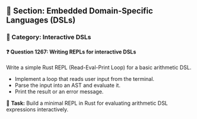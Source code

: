 ## 📘 Section: Embedded Domain-Specific Languages (DSLs)
### 🔹 Category: Interactive DSLs
#### ❓ Question 1267: Writing REPLs for interactive DSLs

Write a simple Rust REPL (Read-Eval-Print Loop) for a basic arithmetic DSL.

- Implement a loop that reads user input from the terminal.
- Parse the input into an AST and evaluate it.
- Print the result or an error message.

🔧 **Task:** Build a minimal REPL in Rust for evaluating arithmetic DSL expressions interactively.
